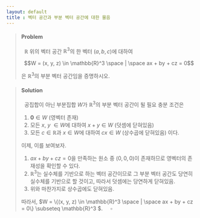 ```yaml
---
layout: default
title : 벡터 공간과 부분 벡터 공간에 대한 물음
---
```


> #### Problem
>
>  $\mathbb{R}$ 위의 벡터 공간 $\mathbb{R}^3$의 한 벡터 $(a, b, c)$에 대하여
>
> $$W = (x, y, z) \in \mathbb{R}^3 \space | \space ax + by + cz = 0$$
>
> 은 $\mathbb{R}^3$의 부분 벡터 공간임을 증명하시오.

> #### Solution
>
>  공집합이 아닌 부분집합 $W$가 $\mathbb{R}^3$의 부분 벡터 공간이 될 필요 충분 조건은 
> 1. $\mathbf{0} \in W$ (영벡터 존재)
> 2. 모든 $x$, $y$ $\in W$에 대하여 $x + y \in W$ (덧셈에 닫혀있음)
> 3. 모든 $c \in \mathbb{R}$과 $x \in W$에 대하여 $cx \in W$ (상수곱에 닫혀있음)
> 이다.
>
> 이제, 이를 보여보자.
>
> 1. $ax + by + cz = 0$을 만족하는 원소 중 $(0, 0, 0)$이 존재하므로 영벡터의 존재성을 확인할 수 있다.
> 2. $\mathbb{R}^3$는 실수체를 기반으로 하는 벡터 공간이므로 그 부분 벡터 공간도 당연히 실수체를 기반으로 할 것이고, 따라서 덧셈에는 당연하게 닫혀있음.
> 3. 위와 마찬가지로 상수곱에도 닫혀있음.
>
> 따라서, 
> $W = \\{(x, y, z) \in \mathbb{R}^3 \space | \space ax + by + cz = 0\\} \subseteq \mathbb{R}^3 $. $\quad \square$